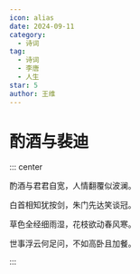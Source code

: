 ```yaml
---
icon: alias
date: 2024-09-11
category:
  - 诗词
tag:
  - 诗词
  - 李唐
  - 人生
star: 5
author: 王维
---
```


# 酌酒与裴迪

<!-- more -->


::: center

酌酒与君君自宽，人情翻覆似波澜。

白首相知犹按剑，朱门先达笑谈冠。

草色全经细雨湿，花枝欲动春风寒。

世事浮云何足问，不如高卧且加餐。

:::



